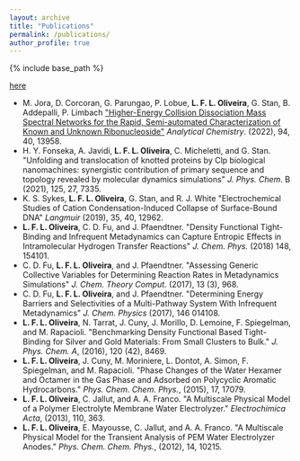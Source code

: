 ```yaml
---
layout: archive
title: "Publications"
permalink: /publications/
author_profile: true
---
```


{% include base_path %}

[here](research.md)

- M. Jora, D. Corcoran, G. Parungao, P. Lobue, **L. F. L. Oliveira**, G. Stan, B. Addepalli, P. Limbach ["Higher-Energy Collision Dissociation Mass Spectral Networks for the Rapid, Semi-automated Characterization of Known and Unknown Ribonucleoside"](https://pubs.acs.org/doi/full/10.1021/acs.analchem.2c03172) *Analytical Chemistry*. (2022), 94, 40, 13958.
-  H. Y. Fonseka, A. Javidi, **L. F. L. Oliveira**, C. Micheletti, and G. Stan. "Unfolding and translocation of knotted proteins by Clp biological nanomachines: synergistic contribution of primary sequence and topology revealed by molecular dynamics simulations" *J. Phys. Chem*. B (2021), 125, 27, 7335.
- K. S. Sykes, **L. F. L. Oliveira**, G. Stan, and R. J. White "Electrochemical Studies of Cation Condensation-Induced Collapse of Surface-Bound DNA" *Langmuir* (2019), 35, 40, 12962.
- **L. F. L. Oliveira**, C. D. Fu,  and J. Pfaendtner.  "Density Functional Tight-Binding and Infrequent Metadynamics can Capture Entropic Effects in Intramolecular Hydrogen Transfer Reactions" *J. Chem. Phys.* (2018) 148, 154101.
- C. D. Fu, **L. F. L. Oliveira**, and J. Pfaendtner. "Assessing Generic Collective Variables for Determining Reaction Rates in Metadynamics Simulations" *J. Chem. Theory Comput.* (2017), 13 (3), 968.
- C. D. Fu, **L. F. L. Oliveira**, and J. Pfaendtner. "Determining Energy Barriers and Selectivities of a Multi-Pathway System With Infrequent Metadynamics" *J. Chem. Physics* (2017), 146 014108.
- **L. F. L. Oliveira**, N. Tarrat, J. Cuny, J. Morillo, D. Lemoine, F. Spiegelman, and M. Rapacioli. "Benchmarking Density Functional Based Tight-Binding for Silver and Gold Materials: From Small Clusters to Bulk." *J. Phys. Chem. A*, (2016), 120 (42), 8469. 
- **L. F. L. Oliveira**, J. Cuny, M. Moriniere, L. Dontot, A. Simon, F. Spiegelman, and M. Rapacioli. "Phase Changes of the Water Hexamer and Octamer in the Gas Phase and Adsorbed on Polycyclic Aromatic Hydrocarbons." *Phys. Chem. Chem. Phys.*, (2015), 17, 17079.
- **L. F. L. Oliveira**, C. Jallut, and A. A. Franco. "A Multiscale Physical Model of a Polymer Electrolyte Membrane Water Electrolyzer." *Electrochimica Acta*, (2013), 110, 363.
- **L. F. L. Oliveira**, E. Mayousse, C. Jallut, and A. A. Franco. "A Multiscale Physical Model for the Transient Analysis of PEM Water Electrolyzer Anodes." *Phys. Chem. Chem. Phys.*, (2012), 14, 10215.

